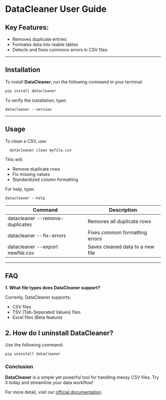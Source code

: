 # DataCleaner User Guide

## Key Features:
- Removes duplicate entries
- Formates data into reable tables
- Detects and fixes commons errors in CSV files

---

## Installation 
To install **DataCleaner**, run the following command in your terminal:

```bash
pip install datacleaner
```
To verify the installation, type:

```
datacleaner --version
```

---
## Usage
To clean a CSV, use:
```bash
  datacleaner clean myfile.csv
```
This will:
 - Remove duplicate rows
 - Fix missing values
 - Standardized column formatting

For help, type:

```
datacleaner --help
```
| Command | Description |
| ----------- | ----------- |
| datacleaner --remove-duplicates | Removes all duplicate rows|
| datacleaner --fix-errors | Fixes common formatting errors |
| datacleaner --export newfile.csv| Saves cleaned data to a new file |

---
## FAQ
 **1. What file types does DataCleaner support?**

Currenly, DataCleaner supports:
- CSV files
- TSV (Tab-Seperated Values) files
- Excel files (Beta feature)

## **2. How do I uninstall DataCleaner?**
Use the following command:
```bash
pip uninstall datacleaner
```
### **Conclusion**
**DataCleaner** is a simple yet powerful tool for handling messy CSV files. Try it today and streamline your data workflow!


For more detail, visit our [official documentation](https://https://cdpearsonwrites.wordpress.com/). 
